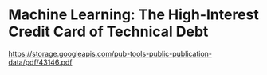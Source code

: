 # Machine Learning: The High-Interest Credit Card of Technical Debt

https://storage.googleapis.com/pub-tools-public-publication-data/pdf/43146.pdf
